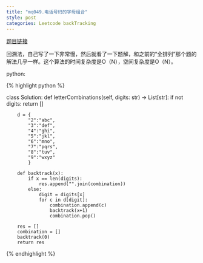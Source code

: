 ```yaml
---
title: "mq049.电话号码的字母组合"
style: post
categories: Leetcode backTracking
---
```


[题目链接](https://leetcode-cn.com/problems/letter-combinations-of-a-phone-number/)

回溯法，自己写了一下非常慢，然后就看了一下题解，和之前的“全排列”那个题的解法几乎一样。这个算法的时间复杂度是O（N），空间复杂度是O（N）。

python:

{% highlight python %}

class Solution:
    def letterCombinations(self, digits: str) -> List[str]:
        if not digits:
            return []

        d = {
            "2":"abc",
            "3":"def",
            "4":"ghi",
            "5":"jkl",
            "6":"mno",
            "7":"pqrs",
            "8":"tuv",
            "9":"wxyz"
            }

        def backtrack(x):
            if x == len(digits):
                res.append("".join(combination))
            else:
                digit = digits[x]
                for c in d[digit]:
                    combination.append(c)
                    backtrack(x+1)
                    combination.pop()
    
        res = []
        combination = []
        backtrack(0)
        return res

{% endhighlight %}
